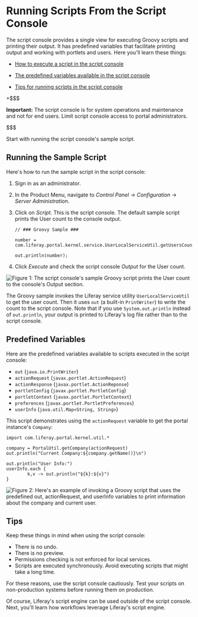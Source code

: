 # Running Scripts From the Script Console [](id=running-scripts-from-the-script-console)

The script console provides a single view for executing Groovy scripts and
printing their output. It has predefined variables that facilitate printing
output and working with portlets and users. Here you'll learn these things:

- [How to execute a script in the script console](#running-the-sample-script) 

- [The predefined variables available in the script console](#predefined-variables)

- [Tips for running scripts in the script console](#tips)

+$$$

**Important:** The script console is for system operations and maintenance and 
not for end users. Limit script console access to portal administrators.

$$$

Start with running the script console's sample script. 

## Running the Sample Script [](id=running-the-sample-script)

Here's how to run the sample script in the script console:

1.  Sign in as an administrator.

2.  In the Product Menu, navigate to *Control Panel* &rarr; *Configuration*
    &rarr; *Server Administration*. 

3.  Click on *Script*. This is the script console. The default sample script
    prints the User count to the console output. 

        // ### Groovy Sample ###

        number = com.liferay.portal.kernel.service.UserLocalServiceUtil.getUsersCount();

        out.println(number);

4.  Click *Execute* and check the script console *Output* for the User count.

![Figure 1: The script console's sample Groovy script prints the User count to the console's *Output* section.](../../../images/groovy-script-sample.png)

The Groovy sample invokes the Liferay service utility `UserLocalServiceUtil` to
get the user count. Then it uses `out` (a built-in `PrintWriter`) to write the
count to the script console. Note that if you use `System.out.println` instead
of `out.println`, your output is printed to Liferay's log file rather than to
the script console.

## Predefined Variables [](id=predefined-variables)

Here are the predefined variables available to scripts executed in the script
console:

- `out` (`java.io.PrintWriter`)
- `actionRequest` (`javax.portlet.ActionRequest`)
- `actionResponse` (`javax.portlet.ActionReponse`)
- `portletConfig` (`javax.portlet.PortletConfig`)
- `portletContext` (`javax.portlet.PortletContext`)
- `preferences` (`javax.portlet.PortletPreferences`)
- `userInfo` (`java.util.Map<String, String>`)

This script demonstrates using the `actionRequest` variable to get the portal
instance's `Company`:

    import com.liferay.portal.kernel.util.*

    company = PortalUtil.getCompany(actionRequest)
    out.println("Current Company:${company.getName()}\n")

    out.println("User Info:")
    userInfo.each { 
            k,v -> out.println("${k}:${v}") 
    }

![Figure 2: Here's an example of invoking a Groovy script that uses the predefined `out`, `actionRequest`, and `userInfo` variables to print information about the company and current user.](../../../images/groovy-script-current-user-info.png)

## Tips [](id=tips)

Keep these things in mind when using the script console: 

- There is no undo.
- There is no preview.
- Permissions checking is not enforced for local services.
- Scripts are executed synchronously. Avoid executing scripts that might take a
  long time. 

For these reasons, use the script console cautiously. Test your scripts on
non-production systems before running them on production. 

Of course, Liferay's script engine can be used outside of the script console.
Next, you'll learn how workflows leverage Liferay's script engine.
